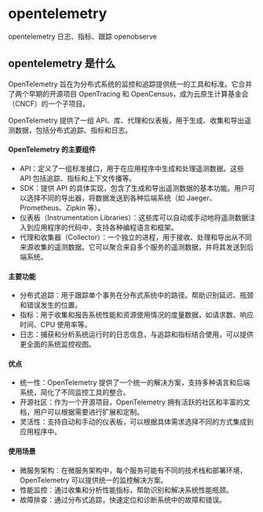 # opentelemetry

opentelemetry 日志、指标、跟踪 openobserve

## opentelemetry 是什么

OpenTelemetry 旨在为分布式系统的监控和追踪提供统一的工具和标准。它合并了两个早期的开源项目 OpenTracing 和
OpenCensus，成为云原生计算基金会（CNCF）的一个子项目。

OpenTelemetry 提供了一组 API、库、代理和仪表板，用于生成、收集和导出遥测数据，包括分布式追踪、指标和日志。

#### OpenTelemetry 的主要组件

- API：定义了一组标准接口，用于在应用程序中生成和处理遥测数据。这些 API 包括追踪、指标和上下文传播等。
- SDK：提供 API 的具体实现，包含了生成和导出遥测数据的基本功能。用户可以选择不同的导出器，将数据发送到各种后端系统（如
  Jaeger、Prometheus、Zipkin 等）。
- 仪表板（Instrumentation Libraries）：这些库可以自动或手动地将遥测数据注入到应用程序的代码中，支持各种编程语言和框架。
- 代理和收集器（Collector）：一个独立的进程，用于接收、处理和导出从不同来源收集的遥测数据。它可以聚合来自多个服务的遥测数据，并将其发送到后端系统。

#### 主要功能

- 分布式追踪：用于跟踪单个事务在分布式系统中的路径。帮助识别延迟、瓶颈和错误发生的位置。
- 指标：用于收集和报告系统性能和资源使用情况的度量数据，如请求数、响应时间、CPU 使用率等。
- 日志：捕获和分析系统运行时的日志信息，与追踪和指标结合使用，可以提供更全面的系统监控视图。

#### 优点

- 统一性：OpenTelemetry 提供了一个统一的解决方案，支持多种语言和后端系统，简化了不同监控工具的整合。
- 开源社区：作为一个开源项目，OpenTelemetry 拥有活跃的社区和丰富的文档，用户可以根据需要进行扩展和定制。
- 灵活性：支持自动和手动的仪表板，可以根据具体需求选择不同的方式集成到应用程序中。

#### 使用场景

- 微服务架构：在微服务架构中，每个服务可能有不同的技术栈和部署环境，OpenTelemetry 可以提供统一的监控解决方案。
- 性能监控：通过收集和分析性能指标，帮助识别和解决系统性能瓶颈。
- 故障排查：通过分布式追踪，快速定位和诊断系统中的故障和错误。
